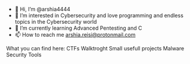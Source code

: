 - 👋 Hi, I’m @arshia4444
- 👀 I’m interested in Cybersecurity and love programming and endless topics in the Cybersecurity world
- 🌱 I’m currently learning Advanced Pentesting and C
- 📫 How to reach me arshia.reisi@protonmail.com

What you can find here:
CTFs Walktroght
Small usefull projects
Malware
Security Tools

